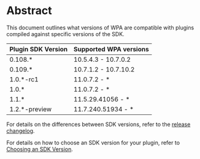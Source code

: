 # Abstract
This document outlines what versions of WPA are compatible with plugins compiled against specific versions of the SDK.

| Plugin SDK Version | Supported WPA versions |
| ------------------ | ---------------------- |
| 0.108.*            | 10.5.4.3 - 10.7.0.2    |
| 0.109.*            | 10.7.1.2 - 10.7.10.2   |
| 1.0.*-rc1          | 11.0.7.2 - *           |
| 1.0.*              | 11.0.7.2 - *           |
| 1.1.*              | 11.5.29.41056 - *      |
| 1.2.*-preview      | 11.7.240.51934 - *     |

For details on the differences between SDK versions, refer to the [release changelog](https://github.com/microsoft/microsoft-performance-toolkit-sdk/releases).

For details on how to choose an SDK version for your plugin, refer to [Choosing an SDK Version](./Choosing-SDK-Version.md).